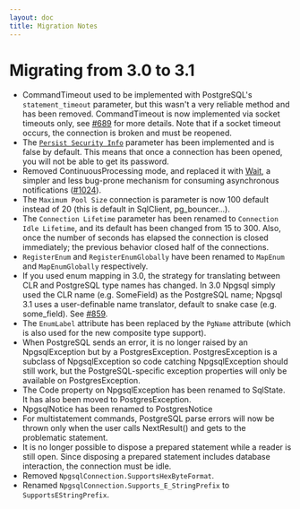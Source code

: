 ```yaml
---
layout: doc
title: Migration Notes
---
```


# Migrating from 3.0 to 3.1

* CommandTimeout used to be implemented with PostgreSQL's `statement_timeout` parameter, but this wasn't a very reliable
  method and has been removed. CommandTimeout is now implemented via socket timeouts only, see
  [#689](https://github.com/npgsql/npgsql/issues/689) for more details.
  Note that if a socket timeout occurs, the connection is broken and must be reopened.
* The [`Persist Security Info`](../connection-string-parameters.md#security-and-encryption) parameter has been implemented
  and is false by default. This means that once a connection has been opened, you will not be able to get its password.
* Removed ContinuousProcessing mode, and replaced it with [Wait](../wait.md), a simpler and less bug-prone
  mechanism for consuming asynchronous notifications ([#1024](https://github.com/npgsql/npgsql/issues/1024)).
* The `Maximum Pool Size` connection is parameter is now 100 default instead of 20 (this is default in SqlClient, pg_bouncer...).
* The `Connection Lifetime` parameter has been renamed to `Connection Idle Lifetime`, and its default has been changed from
  15 to 300. Also, once the number of seconds has elapsed the connection is closed immediately; the previous behavior closed
  half of the connections.
* `RegisterEnum` and `RegisterEnumGlobally` have been renamed to `MapEnum` and `MapEnumGlobally` respectively.
* If you used enum mapping in 3.0, the strategy for translating between CLR and PostgreSQL type names has changed. In 3.0
  Npgsql simply used the CLR name (e.g. SomeField) as the PostgreSQL name; Npgsql 3.1 uses a user-definable name translator,
  default to snake case (e.g. some_field). See [#859](https://github.com/npgsql/npgsql/issues/859).
* The `EnumLabel` attribute has been replaced by the `PgName` attribute (which is also used for the new composite type support).
* When PostgreSQL sends an error, it is no longer raised by an NpgsqlException but by a PostgresException.
  PostgresException is a subclass of NpgsqlException so code catching NpgsqlException should still work, but the
  PostgreSQL-specific exception properties will only be available on PostgresException.
* The Code property on NpgsqlException has been renamed to SqlState. It has also been moved to PostgresException.
* NpgsqlNotice has been renamed to PostgresNotice
* For multistatement commands, PostgreSQL parse errors will now be thrown only when the user calls NextResult() and gets to
  the problematic statement.
* It is no longer possible to dispose a prepared statement while a reader is still open.
  Since disposing a prepared statement includes database interaction, the connection must be idle.
* Removed `NpgsqlConnection.SupportsHexByteFormat`.
* Renamed `NpgsqlConnection.Supports_E_StringPrefix` to `SupportsEStringPrefix`.
